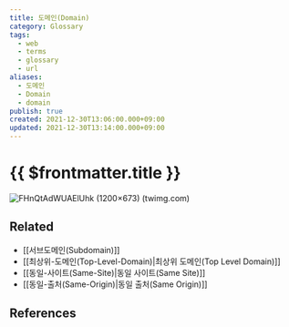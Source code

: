 ```yaml
---
title: 도메인(Domain)
category: Glossary
tags:
  - web
  - terms
  - glossary
  - url
aliases:
  - 도메인
  - Domain
  - domain
publish: true
created: 2021-12-30T13:06:00.000+09:00
updated: 2021-12-30T13:14:00.000+09:00
---
```


# {{ $frontmatter.title }}

![FHnQtAdWUAElUhk (1200×673) (twimg.com)](https://pbs.twimg.com/media/FHnQtAdWUAElUhk?format=jpg&name=medium)

## Related

- [[서브도메인(Subdomain)]]
- [[최상위-도메인(Top-Level-Domain)|최상위 도메인(Top Level Domain)]]
- [[동일-사이트(Same-Site)|동일 사이트(Same Site)]]
- [[동일-출처(Same-Origin)|동일 출처(Same Origin)]]

## References
